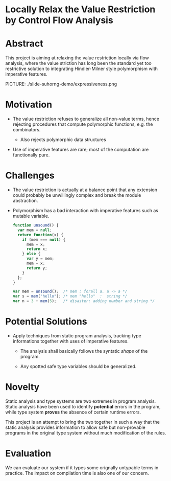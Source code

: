 Locally Relax the Value Restriction by Control Flow Analysis
=====

# Abstract

This project is aiming at relaxing the value restriction locally via flow analysis, where the value striction has long been the standard yet too restrictive solution to integrating Hindler-Milner style polymorphism with imperative features.

<!--
DELETED

The value restriction has long been adopted as the standard solution to integrating Hindley-Milner style polymorphism with imperative features, yet the value restriction is too conservative in rejecting to generalize all non-value terms. In this project
we shall aim at relaxing the value restriction locally via control flow analysis.
-->

PICTURE: ./slide-suhorng-demo/expressiveness.png

# Motivation
- The value restriction refuses to generalize all non-value terms, hence rejecting procedures that compute polymorphic functions, e.g. the combinators.

    * Also rejects polymorphic data structures

- Use of imperative features are rare; most of the computation are functionally pure.

# Challenges

- The value restriction is actually at a balance point that any extension could probably be unwillingly complex and break the module abstraction.

- Polymorphism has a bad interaction with imperative features such as mutable variable.

    ```javascript
    function unsound() {
      var mem = null;
      return function(x) {
        if (mem === null) {
          mem = x;
          return x;
        } else {
          var y = mem;
          mem = x;
          return y;
        }
      };
    }

    var mem = unsound();  /* mem : forall a. a -> a */
    var s = mem("hello"); /* mem "hello"  :  string */
    var n = 3 + mem(5);   /* disaster: adding number and string */
    ```

<!--
    STANDARD ML SAMPLE CODE

    ```ocaml
    fun unsound () =
      let val mem = ref NONE
      in  fn x => case !mem of
            NONE   => (mem := SOME x; x)
          | SOME y => (mem := SOME x; y)
      end

    val mem = unsound ()
    val s = mem "hello"
    val n = 3 + mem 5
    ```
-->

# Potential Solutions
- Apply techniques from static program analysis, tracking type informations together with uses of imperative features.

  * The analysis shall basically follows the syntatic *shape* of the program.

  * Any spotted safe type variables should be generalized.

# Novelty
Static analysis and type systems are two extremes in program analysis. <!-- Most use cases of program analysis have been to guide compiler optimizations or --> Static analysis have been used to identify **potential** errors in the program, while type system <!-- provides a coarse abstraction of a program's runtime behavior but -->**proves** the absence of certain runtime errors.

This project is an attempt to bring the two together in such a way that the static analysis provides information to allow safe but non-provable programs in the original type system without much modification of the rules.

# Evaluation
We can evaluate our system if it types some orignally untypable terms in practice. The impact on compilation time is also one of our concern.
